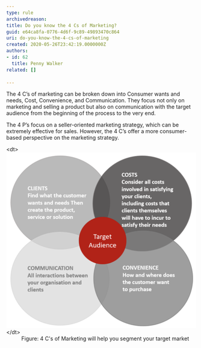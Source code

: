 ```yaml
---
type: rule
archivedreason: 
title: Do you know the 4 Cs of Marketing?
guid: e64ca8fa-0776-4d6f-9c89-49893470c864
uri: do-you-know-the-4-cs-of-marketing
created: 2020-05-26T23:42:19.0000000Z
authors:
- id: 62
  title: Penny Walker
related: []

---
```


The 4 C’s of marketing can be broken down into Consumer wants and needs, Cost, Convenience, and Communication. They focus not only on marketing and selling a product but also on communication with the target audience from the beginning of the process to the very end.

<!--endintro-->

The 4 P’s focus on a seller-oriented marketing strategy, which can be extremely effective for sales. However, the 4 C’s offer a more consumer-based perspective on the marketing strategy.
<dl class="image">&lt;dt&gt;<img src="4-cs-mkt.png" alt="4-cs-mkt.png" style="width:750px;">&lt;/dt&gt;<dd>Figure: 4 C's of Marketing will help you segment your target market</dd></dl>
